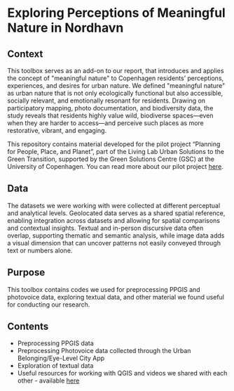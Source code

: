 # Exploring Perceptions of Meaningful Nature in Nordhavn
## Context
This toolbox serves as an add-on to our report, that introduces and applies the concept of "meaningful nature" to Copenhagen residents’ perceptions, experiences, and desires for urban nature. We defined "meaningful nature" as urban nature that is not only ecologically functional but also accessible, socially relevant, and emotionally resonant for residents. Drawing on participatory mapping, photo documentation, and biodiversity data, the study reveals that residents highly value wild, biodiverse spaces—even when they are harder to access—and perceive such places as more restorative, vibrant, and engaging. 

This repository contains material developed for the pilot project “Planning for People, Place, and Planet”, part of the Living Lab Urban Solutions to the Green Transition, supported by the Green Solutions Centre (GSC) at the University of Copenhagen. You can read more about our pilot project [here](https://greensolutions.ku.dk/living-labs/urban-solutions-to-green-transitions---at-ucph/). 
## Data
The datasets we were working with were collected at different perceptual and analytical levels. Geolocated data serves as a shared spatial reference, enabling integration across datasets and allowing for spatial comparisons and contextual insights. Textual and in-person discursive data often overlap, supporting thematic and semantic analysis, while image data adds a visual dimension that can uncover patterns not easily conveyed through text or numbers alone. 
## Purpose
This toolbox contains codes we used for preprocessing PPGIS and photovoice data, exploring textual data, and other material we found useful for conducting our research.
## Contents
- Preprocessing PPGIS data
- Preprocessing Photovoice data collected through the Urban Belonging/Eye-Level City App
- Exploration of textual data
- Useful resources for working with QGIS and videos we shared with each other - available [here](https://drive.google.com/drive/folders/1ohNoe6evk_0q8DBzk_fZsWxMk5W12l59?usp=sharing)

